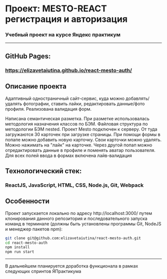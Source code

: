 # Проект: MESTO-REACT регистрация и авторизация

### Учебный проект на курсе Яндекс практикум

---

## GitHub Pages:

### https://elizavetaiutina.github.io/react-mesto-auth/

## Описание проекта

Адаптивный одностраничный сайт-сервис, куда можно добавлять/удалять фотографии, ставить лайки, редактировать данные/фото профиля.
Реализована валидация форм.

Написана семантическая разметка.
При разметке использовалась методология назначения классов по БЭМ.
Файловая структура по методологии БЭМ nested.
Проект Mesto подключен к серверу. От туда загружаются 30 карточек при загрузке страницы. При помощи формы в попапе можно добавить новую карточку. Свои карточки можно удалять. Можно нажимать на "лайк" на карточке. Через другой попап можно отредактировать данные в профиле и поменять аватар пользователя.
Для всех полей ввода в формах включена лайв-валидация

## Технологический стек:

### ReactJS, JavaScript, HTML, CSS, Node.js, Git, Webpack

## Особенности

Проект запускается локально по адресу http://localhost:3000/ путем клонирования данного репозитория и
последовательного запуска команд в терминале (должны быть установлены программы Git, NodeJS и менеджер пакетов npm):

```bash
git clone git@github.com:elizavetaiutina/react-mesto-auth.git
cd react-mesto-auth
npm install
npm run start
```

---

В дальнейшем планируется доработка функционала в рамках следующих спринтов ЯПрактикума

